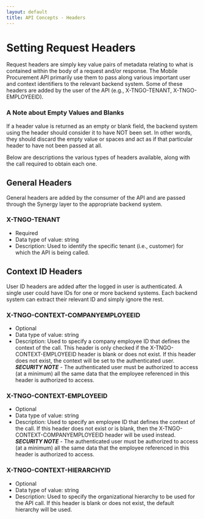 ```yaml
---
layout: default
title: API Concepts - Headers 
---
```



# Setting Request Headers

Request headers are simply key value pairs of metadata relating to what is contained within the body of a request and/or response. The Mobile Procurement API primarily use them to pass along various important user and context identifiers to the relevant backend system. Some of these headers are added by the user of the API (e.g., X-TNGO-TENANT, X-TNGO-EMPLOYEEID). 

### A Note about Empty Values and Blanks
If a header value is returned as an empty or blank field, the backend system using the header should consider it to have NOT been set. In other words, they should discard the empty value or spaces and act as if that particular header to have not been passed at all.

Below are descriptions the various types of headers available, along with the call required to obtain each one.

## General Headers

General headers are added by the consumer of the API and are passed through the Synergy layer to the appropriate backend system.

### X-TNGO-TENANT
* Required
* Data type of value: string
* Description: Used to identify the specific tenant (i.e., customer) for which the API is being called.


## Context ID Headers
User ID headers are added after the logged in user is authenticated. A single user could have IDs for one or more backend systems. Each backend system can extract their relevant ID and simply ignore the rest. 

### X-TNGO-CONTEXT-COMPANYEMPLOYEEID

* Optional
* Data type of value: string
* Description: Used to specify a company employee ID that defines the context of the call. This header is only checked if the X-TNGO-CONTEXT-EMPLOYEEID header is blank or does not exist. If this header does not exist, the context will be set to the authenticated user. 
***SECURITY NOTE*** - The authenticated user must be authorized to access (at a minimum) all the same data that the employee referenced in this header is authorized to access.

### X-TNGO-CONTEXT-EMPLOYEEID 
* Optional
* Data type of value: string
* Description: Used to specify an employee ID that defines the context of the call. If this header does not exist or is blank, then the X-TNGO-CONTEXT-COMPANYEMPLOYEEID header will be used instead.
***SECURITY NOTE*** - The authenticated user must be authorized to access (at a minimum) all the same data that the employee referenced in this header is authorized to access.

### X-TNGO-CONTEXT-HIERARCHYID 

* Optional
* Data type of value: string
* Description: Used to specify the organizational hierarchy to be used for the API call. If this header is blank or does not exist, the default hierarchy will be used.
